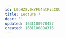 ```yaml
---
id: L0bHZ8v0xYFU4atFiLCQU
title: Lecture 7
desc: ''
updated: 1631100978457
created: 1631100894316
---
```




